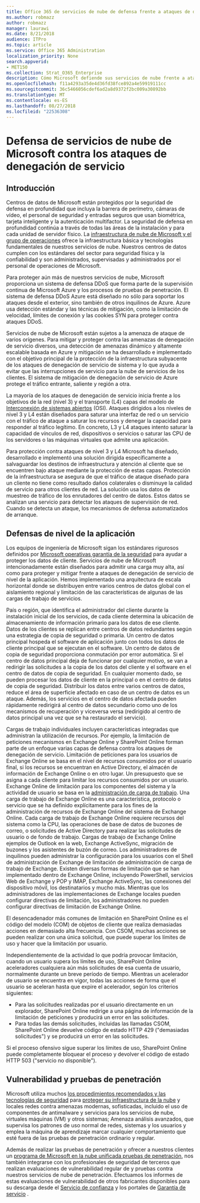 ```yaml
---
title: Office 365 de servicios de nube de defensa frente a ataques de denegación de servicio
ms.author: robmazz
author: robmazz
manager: laurawi
ms.date: 8/21/2018
audience: ITPro
ms.topic: article
ms.service: Office 365 Administration
localization_priority: None
search.appverid:
- MET150
ms.collection: Strat_O365_Enterprise
description: Cómo Microsoft defiende sus servicios de nube frente a ataques de denegación de servicio (DoS).
ms.openlocfilehash: f11a4293a35de4d36fd38fce892a4e59919111cc
ms.sourcegitcommit: 36c5466056cdef6ad2a8d9372f2bc009a30892bb
ms.translationtype: MT
ms.contentlocale: es-ES
ms.lasthandoff: 08/27/2018
ms.locfileid: "22536308"
---
```

# <a name="defending-microsoft-cloud-services-against-denial-of-service-attacks"></a>Defensa de servicios de nube de Microsoft contra los ataques de denegación de servicio

## <a name="introduction"></a>Introducción
Centros de datos de Microsoft están protegidos por la seguridad de defensa en profundidad que incluya la barrera de perímetro, cámaras de vídeo, el personal de seguridad y entradas seguros que usan biométrica, tarjeta inteligente y la autenticación multifactor. La seguridad de defensa en profundidad continúa a través de todas las áreas de la instalación y para cada unidad de servidor físico. La [infraestructura de nube de Microsoft y el grupo de operaciones](https://www.microsoft.com/en-us/cloud-platform/global-datacenters) ofrece la infraestructura básica y tecnologías fundamentales de nuestros servicios de nube. Nuestros centros de datos cumplen con los estándares del sector para seguridad física y la confiabilidad y son administrados, supervisadas y administrados por el personal de operaciones de Microsoft.

Para proteger aún más de nuestros servicios de nube, Microsoft proporciona un sistema de defensa DDoS que forma parte de la supervisión continua de Microsoft Azure y los procesos de pruebas de penetración. El sistema de defensa DDoS Azure está diseñado no sólo para soportar los ataques desde el exterior, sino también de otros inquilinos de Azure. Azure usa detección estándar y las técnicas de mitigación, como la limitación de velocidad, límites de conexión y las cookies SYN para proteger contra ataques DDoS.

Servicios de nube de Microsoft están sujetos a la amenaza de ataque de varios orígenes. Para mitigar y proteger contra las amenazas de denegación de servicio diversos, una detección de amenazas dinámico y altamente escalable basada en Azure y mitigación se ha desarrollado e implementado con el objetivo principal de la protección de la infraestructura subyacente de los ataques de denegación de servicio de sistema y lo que ayuda a evitar que las interrupciones de servicio para la nube de servicios de los clientes. El sistema de mitigación de denegación de servicio de Azure protege el tráfico entrante, saliente y región a otra.

La mayoría de los ataques de denegación de servicio inicia frente a los objetivos de la red (nivel 3) y el transporte (L4) capas del modelo de [Interconexión de sistemas abiertos](https://docs.microsoft.com/windows-hardware/drivers/network/windows-network-architecture-and-the-osi-model) (OSI). Ataques dirigidos a los niveles de nivel 3 y L4 están diseñados para saturar una interfaz de red o un servicio con el tráfico de ataque a saturar los recursos y denegar la capacidad para responder al tráfico legítimo. En concreto, L3 y L4 ataques intento saturar la capacidad de vínculos de red, dispositivos o servicios o saturar las CPU de los servidores o las máquinas virtuales que admite una aplicación.

Para protección contra ataques de nivel 3 y L4 Microsoft ha diseñado, desarrollado e implementó una solución dirigida específicamente a salvaguardar los destinos de infraestructura y atención al cliente que se encuentren bajo ataque mediante la protección de estas capas. Protección de la infraestructura se asegura de que el tráfico de ataque diseñado para un cliente no tiene como resultado daños colaterales o disminuye la calidad de servicio para otros clientes de red. La solución usa los datos de muestreo de tráfico de los enrutadores del centro de datos. Estos datos se analizan una servicio para detectar los ataques de supervisión de red. Cuando se detecta un ataque, los mecanismos de defensa automatizados de arranque.

## <a name="application-level-defenses"></a>Defensas de nivel de la aplicación
Los equipos de ingeniería de Microsoft sigan los estándares rigurosos definidos por [Microsoft operativas garantía de la seguridad](https://www.microsoft.com/en-us/SDL/OperationalSecurityAssurance) para ayudar a proteger los datos de cliente. Servicios de nube de Microsoft intencionadamente están diseñados para admitir una carga muy alta, así como para proteger y mitigar frente a ataques de denegación de servicio de nivel de la aplicación. Hemos implementado una arquitectura de escala horizontal donde se distribuyen entre varios centros de datos global con el aislamiento regional y limitación de las características de algunas de las cargas de trabajo de servicios.

País o región, que identifica el administrador del cliente durante la instalación inicial de los servicios, de cada cliente determina la ubicación de almacenamiento de información primario para los datos de ese cliente. Datos de los clientes se replican entre centros de datos redundantes según una estrategia de copia de seguridad o primaria. Un centro de datos principal hospeda el software de aplicación junto con todos los datos de cliente principal que se ejecutan en el software. Un centro de datos de copia de seguridad proporciona conmutación por error automática. Si el centro de datos principal deja de funcionar por cualquier motivo, se van a redirigir las solicitudes a la copia de los datos del cliente y el software en el centro de datos de copia de seguridad. En cualquier momento dado, se pueden procesar los datos de cliente en la principal o en el centro de datos de copia de seguridad. Distribuir los datos entre varios centros de datos, reduce el área de superficie afectado en caso de un centro de datos es un ataque. Además, los servicios en el centro de datos afectada pueden rápidamente redirigirá al centro de datos secundario como uno de los mecanismos de recuperación y viceversa versa (redirigido al centro de datos principal una vez que se ha restaurado el servicio).

Cargas de trabajo individuales incluyen características integradas que administran la utilización de recursos. Por ejemplo, la limitación de peticiones mecanismos en Exchange Online y SharePoint Online forman parte de un enfoque varias capas de defensa contra los ataques de denegación de servicio. Limitación de peticiones para los usuarios de Exchange Online se basa en el nivel de recursos consumidos por el usuario final, si los recursos se encuentran en Active Directory, el almacén de información de Exchange Online o en otro lugar. Un presupuesto que se asigna a cada cliente para limitar los recursos consumidos por un usuario. Exchange Online de limitación para los componentes del sistema y la actividad de usuario se basa en la [administración de carga de trabajo](http://technet.microsoft.com/en-us/library/jj150503(v=exchg.150).aspx). Una carga de trabajo de Exchange Online es una característica, protocolo o servicio que se ha definido explícitamente para los fines de la administración de recursos de Exchange Online del sistema de Exchange Online. Cada carga de trabajo de Exchange Online requiere recursos del sistema como la CPU, las operaciones de base de datos de buzones de correo, o solicitudes de Active Directory para realizar las solicitudes de usuario o de fondo de trabajo. Cargas de trabajo de Exchange Online ejemplos de Outlook en la web, Exchange ActiveSync, migración de buzones y los asistentes de buzón de correo. Los administradores de inquilinos pueden administrar la configuración para los usuarios con el Shell de administración de Exchange de limitación de administración de carga de trabajo de Exchange. Existen diversas formas de limitación que se han implementado dentro de Exchange Online, incluyendo PowerShell, servicios Web de Exchange y POP y IMAP, Exchange ActiveSync, las conexiones del dispositivo móvil, los destinatarios y mucho más. Mientras que los administradores de las implementaciones de Exchange locales pueden configurar directivas de limitación, los administradores no pueden configurar directivas de limitación de Exchange Online.

El desencadenador más comunes de limitación en SharePoint Online es el código del modelo (COM) de objetos de cliente que realiza demasiadas acciones en demasiado alta frecuencia. Con CSOM, muchas acciones se pueden realizar con una única solicitud, que puede superar los límites de uso y hacer que la limitación por usuario.

Independientemente de la actividad lo que podría provocar limitación, cuando un usuario supera los límites de uso, SharePoint Online aceleradores cualquiera aún más solicitudes de esa cuenta de usuario, normalmente durante un breve período de tiempo. Mientras un acelerador de usuario se encuentra en vigor, todas las acciones de forma que el usuario se aceleran hasta que expire el acelerador, según los criterios siguientes:
- Para las solicitudes realizadas por el usuario directamente en un explorador, SharePoint Online redirige a una página de información de la limitación de peticiones y producirá un error en las solicitudes.
- Para todas las demás solicitudes, incluidas las llamadas CSOM, SharePoint Online devuelve código de estado HTTP 429 ("demasiadas solicitudes") y se producirá un error en las solicitudes.

Si el proceso ofensivo sigue superar los límites de uso, SharePoint Online puede completamente bloquear el proceso y devolver el código de estado HTTP 503 ("servicio no disponible").

## <a name="vulnerability-and-penetration-testing"></a>Vulnerabilidad y pruebas de penetración
Microsoft utiliza muchos [los procedimientos recomendados y las tecnologías de seguridad](https://www.microsoft.com/en-us/trustcenter/security/threatmanagement) para [proteger su infraestructura de la nube](https://blogs.technet.microsoft.com/hybridcloud/2015/05/05/protecting-your-datacenter-and-cloud-from-emerging-threats/) y locales redes contra amenazas modernas, sofisticadas, incluido el uso de componentes de antimalware y servicios para los servicios de nube, virtuales máquinas (VM) y otros sistemas; Amenaza análisis avanzados, que supervisa los patrones de uso normal de redes, sistemas y los usuarios y emplea la máquina de aprendizaje marcar cualquier comportamiento que esté fuera de las pruebas de penetración ordinario y regular.

Además de realizar las pruebas de penetración y ofrecer a nuestros clientes un [programa de Microsoft en la nube unificada pruebas de penetración](https://technet.microsoft.com/en-us/mt784683), nos también integrarse con los profesionales de seguridad de terceros que realizan evaluaciones de vulnerabilidad regular de y pruebas contra nuestros servicios de nube de penetración. Efectuamos los informes de estas evaluaciones de vulnerabilidad de otros fabricantes disponibles para su descarga desde el [Servicio de confianza](https://aka.ms/STP) y los portales de [Garantía de servicio](https://aka.ms/ServiceAssurance) .
